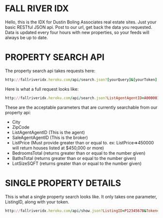 # FALL RIVER IDX
Hello, this is the IDX for Dustin Boling Associates real estate sites. Just your basic RESTful JSON api. Post to our url, get back the data you requested. Data is updated every four hours with new properties, so your feeds will always be up to date.

# PROPERTY SEARCH API
The property search api takes requests here:

```ruby
http://fallriveridx.heroku.com/api/search.json?[yourQuery]&[yourToken]
```

Here is what a full request looks like:

```ruby
http://fallriveridx.heroku.com/api/search.json?ListAgentAgentID=A00000111&City=Newport%20Beach&Price=<750000&Token=yourToken
```

These are the acceptable parameters that are currently searchable from our property api:
* City
* ZipCode
* ListAgentAgentID (This is the agent)
* SaleAgentAgentID (This is the broker)
* ListPrice (Must provide greater than or equal to. ex: ListPrice=>450000 will return houses listed at $450,000 or more)
* BedroomsTotal (returns greater than or equal to the number given)
* BathsTotal (returns greater than or equal to the number given)
* LotSizeSQFT (returns greater than or equal to the number given)

# SINGLE PROPERTY DETAILS
This is what a single property search looks like. It only takes one parameter, ListingID, along with your token.

```ruby
http://fallriveridx.heroku.com/api/show.json?ListingID=P12345678&Token=yourToken
```
